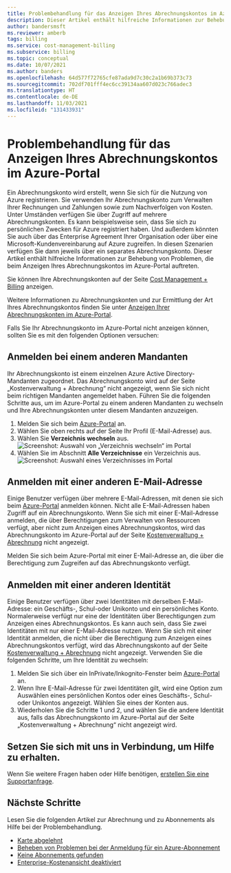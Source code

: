 ```yaml
---
title: Problembehandlung für das Anzeigen Ihres Abrechnungskontos im Azure-Portal
description: Dieser Artikel enthält hilfreiche Informationen zur Behebung von Problemen, die beim Anzeigen Ihres Abrechnungskontos im Azure-Portal auftreten.
author: bandersmsft
ms.reviewer: amberb
tags: billing
ms.service: cost-management-billing
ms.subservice: billing
ms.topic: conceptual
ms.date: 10/07/2021
ms.author: banders
ms.openlocfilehash: 64d577f72765cfe87ada9d7c30c2a1b69b373c73
ms.sourcegitcommit: 702df701fff4ec6cc39134aa607d023c766adec3
ms.translationtype: HT
ms.contentlocale: de-DE
ms.lasthandoff: 11/03/2021
ms.locfileid: "131433931"
---
```

# <a name="troubleshoot-viewing-your-billing-account-in-the-azure-portal"></a>Problembehandlung für das Anzeigen Ihres Abrechnungskontos im Azure-Portal

Ein Abrechnungskonto wird erstellt, wenn Sie sich für die Nutzung von Azure registrieren. Sie verwenden Ihr Abrechnungskonto zum Verwalten Ihrer Rechnungen und Zahlungen sowie zum Nachverfolgen von Kosten. Unter Umständen verfügen Sie über Zugriff auf mehrere Abrechnungskonten. Es kann beispielsweise sein, dass Sie sich zu persönlichen Zwecken für Azure registriert haben. Und außerdem könnten Sie auch über das Enterprise Agreement Ihrer Organisation oder über eine Microsoft-Kundenvereinbarung auf Azure zugreifen. In diesen Szenarien verfügen Sie dann jeweils über ein separates Abrechnungskonto. Dieser Artikel enthält hilfreiche Informationen zur Behebung von Problemen, die beim Anzeigen Ihres Abrechnungskontos im Azure-Portal auftreten.

Sie können Ihre Abrechnungskonten auf der Seite [Cost Management + Billing](https://portal.azure.com/#blade/Microsoft_Azure_GTM/ModernBillingMenuBlade) anzeigen.

Weitere Informationen zu Abrechnungskonten und zur Ermittlung der Art Ihres Abrechnungskontos finden Sie unter [Anzeigen Ihrer Abrechnungskonten im Azure-Portal](view-all-accounts.md).

Falls Sie Ihr Abrechnungskonto im Azure-Portal nicht anzeigen können, sollten Sie es mit den folgenden Optionen versuchen:

## <a name="sign-in-to-a-different-tenant"></a>Anmelden bei einem anderen Mandanten

Ihr Abrechnungskonto ist einem einzelnen Azure Active Directory-Mandanten zugeordnet. Das Abrechnungskonto wird auf der Seite „Kostenverwaltung + Abrechnung“ nicht angezeigt, wenn Sie sich nicht beim richtigen Mandanten angemeldet haben. Führen Sie die folgenden Schritte aus, um im Azure-Portal zu einem anderen Mandanten zu wechseln und Ihre Abrechnungskonten unter diesem Mandanten anzuzeigen.

1. Melden Sie sich beim [Azure-Portal](https://portal.azure.com) an.
1. Wählen Sie oben rechts auf der Seite Ihr Profil (E-Mail-Adresse) aus.
1. Wählen Sie **Verzeichnis wechseln** aus.  
    ![Screenshot: Auswahl von „Verzeichnis wechseln“ im Portal](./media/troubleshoot-account-not-found/select-switch-directory.png)
1. Wählen Sie im Abschnitt **Alle Verzeichnisse** ein Verzeichnis aus.  
    ![Screenshot: Auswahl eines Verzeichnisses im Portal](./media/troubleshoot-account-not-found/select-directory.png)

## <a name="sign-in-with-a-different-email-address"></a>Anmelden mit einer anderen E-Mail-Adresse

Einige Benutzer verfügen über mehrere E-Mail-Adressen, mit denen sie sich beim [Azure-Portal](https://portal.azure.com) anmelden können. Nicht alle E-Mail-Adressen haben Zugriff auf ein Abrechnungskonto. Wenn Sie sich mit einer E-Mail-Adresse anmelden, die über Berechtigungen zum Verwalten von Ressourcen verfügt, aber nicht zum Anzeigen eines Abrechnungskontos, wird das Abrechnungskonto im Azure-Portal auf der Seite [Kostenverwaltung + Abrechnung](https://portal.azure.com/#blade/Microsoft_Azure_GTM/ModernBillingMenuBlade) nicht angezeigt.

Melden Sie sich beim Azure-Portal mit einer E-Mail-Adresse an, die über die Berechtigung zum Zugreifen auf das Abrechnungskonto verfügt.

## <a name="sign-in-with-a-different-identity"></a>Anmelden mit einer anderen Identität

Einige Benutzer verfügen über zwei Identitäten mit derselben E-Mail-Adresse: ein Geschäfts-, Schul-oder Unikonto und ein persönliches Konto. Normalerweise verfügt nur eine der Identitäten über Berechtigungen zum Anzeigen eines Abrechnungskontos. Es kann auch sein, dass Sie zwei Identitäten mit nur einer E-Mail-Adresse nutzen. Wenn Sie sich mit einer Identität anmelden, die nicht über die Berechtigung zum Anzeigen eines Abrechnungskontos verfügt, wird das Abrechnungskonto auf der Seite [Kostenverwaltung + Abrechnung](https://portal.azure.com/#blade/Microsoft_Azure_GTM/ModernBillingMenuBlade) nicht angezeigt. Verwenden Sie die folgenden Schritte, um Ihre Identität zu wechseln:

1. Melden Sie sich über ein InPrivate/Inkognito-Fenster beim [Azure-Portal](https://portal.azure.com) an.
1. Wenn Ihre E-Mail-Adresse für zwei Identitäten gilt, wird eine Option zum Auswählen eines persönlichen Kontos oder eines Geschäfts-, Schul- oder Unikontos angezeigt. Wählen Sie eines der Konten aus.
1. Wiederholen Sie die Schritte 1 und 2, und wählen Sie die andere Identität aus, falls das Abrechnungskonto im Azure-Portal auf der Seite „Kostenverwaltung + Abrechnung“ nicht angezeigt wird.

## <a name="contact-us-for-help"></a>Setzen Sie sich mit uns in Verbindung, um Hilfe zu erhalten.

Wenn Sie weitere Fragen haben oder Hilfe benötigen, [erstellen Sie eine Supportanfrage](https://ms.portal.azure.com/#blade/Microsoft_Azure_Support/HelpAndSupportBlade/newsupportrequest).

## <a name="next-steps"></a>Nächste Schritte

Lesen Sie die folgenden Artikel zur Abrechnung und zu Abonnements als Hilfe bei der Problembehandlung.

- [Karte abgelehnt](./troubleshoot-declined-card.md)
- [Beheben von Problemen bei der Anmeldung für ein Azure-Abonnement](./troubleshoot-sign-in-issue.md)
- [Keine Abonnements gefunden](./no-subscriptions-found.md)
- [Enterprise-Kostenansicht deaktiviert](./enterprise-mgmt-grp-troubleshoot-cost-view.md)